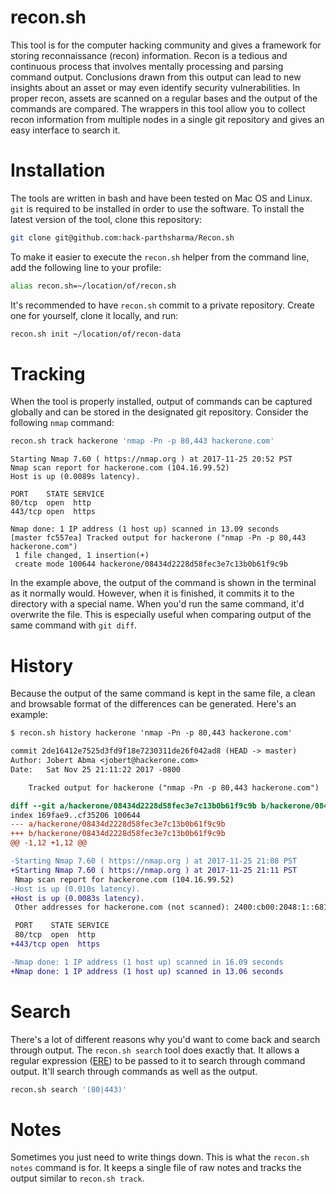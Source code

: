 # recon.sh
This tool is for the computer hacking community and gives a framework for storing reconnaissance (recon) information. Recon is a tedious and continuous process that involves mentally processing and parsing command output. Conclusions drawn from this output can lead to new insights about an asset or may even identify security vulnerabilities. In proper recon, assets are scanned on a regular bases and the output of the commands are compared. The wrappers in this tool allow you to collect recon information from multiple nodes in a single git repository and gives an easy interface to search it.

# Installation
The tools are written in bash and have been tested on Mac OS and Linux. `git` is required to be installed in order to use the software. To install the latest version of the tool, clone this repository:

```bash
git clone git@github.com:hack-parthsharma/Recon.sh
```

To make it easier to execute the `recon.sh` helper from the command line, add the following line to your profile:

```bash
alias recon.sh=~/location/of/recon.sh
```

It's recommended to have `recon.sh` commit to a private repository. Create one for yourself, clone it locally, and run:

```bash
recon.sh init ~/location/of/recon-data
```

# Tracking
When the tool is properly installed, output of commands can be captured globally and can be stored in the designated git repository. Consider the following `nmap` command:

```bash
recon.sh track hackerone 'nmap -Pn -p 80,443 hackerone.com'
```

```
Starting Nmap 7.60 ( https://nmap.org ) at 2017-11-25 20:52 PST
Nmap scan report for hackerone.com (104.16.99.52)
Host is up (0.0089s latency).

PORT    STATE SERVICE
80/tcp  open  http
443/tcp open  https

Nmap done: 1 IP address (1 host up) scanned in 13.09 seconds
[master fc557ea] Tracked output for hackerone ("nmap -Pn -p 80,443 hackerone.com")
 1 file changed, 1 insertion(+)
 create mode 100644 hackerone/08434d2228d58fec3e7c13b0b61f9c9b
```

In the example above, the output of the command is shown in the terminal as it normally would. However, when it is finished, it commits it to the directory with a special name. When you'd run the same command, it'd overwrite the file. This is especially useful when comparing output of the same command with `git diff`.

# History
Because the output of the same command is kept in the same file, a clean and browsable format of the differences can be generated. Here's an example:

```diff
$ recon.sh history hackerone 'nmap -Pn -p 80,443 hackerone.com'

commit 2de16412e7525d3fd9f18e7230311de26f042ad8 (HEAD -> master)
Author: Jobert Abma <jobert@hackerone.com>
Date:   Sat Nov 25 21:11:22 2017 -0800

    Tracked output for hackerone ("nmap -Pn -p 80,443 hackerone.com")

diff --git a/hackerone/08434d2228d58fec3e7c13b0b61f9c9b b/hackerone/08434d2228d58fec3e7c13b0b61f9c9b
index 169fae9..cf35206 100644
--- a/hackerone/08434d2228d58fec3e7c13b0b61f9c9b
+++ b/hackerone/08434d2228d58fec3e7c13b0b61f9c9b
@@ -1,12 +1,12 @@

-Starting Nmap 7.60 ( https://nmap.org ) at 2017-11-25 21:08 PST
+Starting Nmap 7.60 ( https://nmap.org ) at 2017-11-25 21:11 PST
 Nmap scan report for hackerone.com (104.16.99.52)
-Host is up (0.010s latency).
+Host is up (0.0083s latency).
 Other addresses for hackerone.com (not scanned): 2400:cb00:2048:1::6810:6334 2400:cb00:2048:1::6810:6434 104.16.100.52

 PORT    STATE SERVICE
 80/tcp  open  http
+443/tcp open  https

-Nmap done: 1 IP address (1 host up) scanned in 16.09 seconds
+Nmap done: 1 IP address (1 host up) scanned in 13.06 seconds
```

# Search
There's a lot of different reasons why you'd want to come back and search through output. The `recon.sh search` tool does exactly that. It allows a regular expression ([ERE](https://en.wikibooks.org/wiki/Regular_Expressions/POSIX-Extended_Regular_Expressions)) to be passed to it to search through command output. It'll search through commands as well as the output.

```bash
recon.sh search '(80|443)'
```

# Notes
Sometimes you just need to write things down. This is what the `recon.sh notes` command is for. It keeps a single file of raw notes and tracks the output similar to `recon.sh track`.
